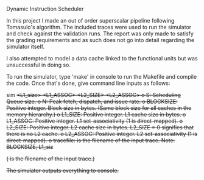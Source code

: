 Dynamic Instruction Scheduler

In this project I made an out of order superscalar pipeline following Tomasulo's algorithm. The included traces were used to run the simulator and check against the validation runs. The report was only made to satisfy the grading requirements and as such does not go into detail regarding the simulator itself.

I also attempted to model a data cache linked to the functional units but was unsuccessful in doing so. 

To run the simulator, type 'make' in console to run the Makefile and compile the code. Once that's done, give command line inputs as follows:

sim <S> <N> <BLOCKSIZE> <L1_size> <L1_ASSOC> <L2_SIZE> <L2_ASSOC> <tracefile>
o S: Scheduling Queue size.
o N: Peak fetch, dispatch, and issue rate.
o BLOCKSIZE: Positive integer. Block size in bytes. (Same block size for all caches in
the memory hierarchy.)
o L1_SIZE: Positive integer. L1 cache size in bytes.
o L1_ASSOC: Positive integer. L1 set-associativity (1 is direct-mapped).
o L2_SIZE: Positive integer. L2 cache size in bytes. L2_SIZE = 0 signifies that there
is no L2 cache.
o L2_ASSOC: Positive integer. L2 set-associativity (1 is direct-mapped).
o tracefile: is the filename of the input trace.
Note:
BLOCKSIZE, L1_siz

(<tracefile> is the filename of the input trace.) 

The simulator outputs everything to console.
